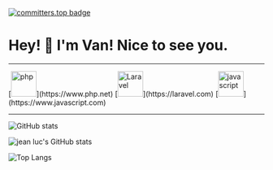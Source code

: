</p>



[![committers.top badge](https://user-badge.committers.top/congo_private/jeanlucKawel.svg)](https://user-badge.committers.top/congo_private/jeanlucKawel)


# Hey! 👋 I'm Van! Nice to see you.
<Hr>
[<img src="https://img.icons8.com/officel/240/000000/php-logo.png" alt="php" width="50">](https://www.php.net)
[<img src="https://img.icons8.com/fluency/240/000000/laravel.png" alt="Laravel" width="50">](https://laravel.com)
[<img src="https://img.icons8.com/color/240/000000/javascript--v1.png" alt="javascript" width="50">](https://www.javascript.com)
<hr>


![GitHub stats](https://github-readme-stats.vercel.app/api?username=jeanluckawel&count_private=true&theme=material-palenight&&include_all_commits=true&hide_border=true)



![jean luc's GitHub stats](https://github-readme-streak-stats.herokuapp.com/?user=jeanluckawel&theme=material-palenight&hide_border=true&count_private=true)


![Top Langs](https://github-readme-stats.vercel.app/api/top-langs/?username=jeanluckawel&hide_border=true&layout=compact&count_private=true&theme=material-palenight)

